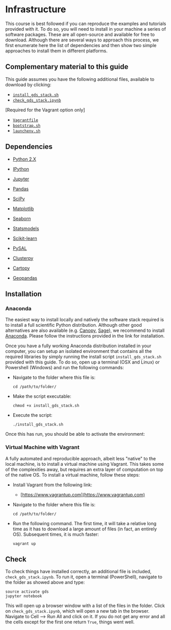 # Infrastructure

This course is best followed if you can reproduce the examples and tutorials
provided with it. To do so, you will need to install in your machine a series
of software packages. These are all open-source and available for free to
download. Although there are several ways to approach this process, we first
enumerate here the list of dependencies and then show two simple approaches to
install them in different platforms.

## Complementary material to this guide

This guide assumes you have the following additional files, available to
download by clicking:

* [`install_gds_stack.sh`](content/infrastructure/install_gds_stack.sh)
* [`check_gds_stack.ipynb`](content/infrastructure/check_gds_stack.ipynb)

[Required for the Vagrant option only]

* [`Vagrantfile`](content/infrastructure/Vagrantfile)
* [`bootstrap.sh`](content/infrastructure/bootstrap.sh)
* [`launchenv.sh`](content/infrastructure/launchenv.sh)

## Dependencies

* [Python 2.X](https://www.python.org)
* [IPython](http://ipython.org)
* [Jupyter](https://jupyter.org)

* [Pandas](http://pandas.pydata.org)
* [SciPy](http://scipy.org)
* [Matplotlib](http://matplotlib.org)
* [Seaborn](http://stanford.edu/~mwaskom/software/seaborn/)

* [Statsmodels](http://www.statsmodels.org/stable/index.html)
* [Scikit-learn](http://scikit-learn.org/stable/index.html)

* [PySAL](http://pysal.org)
* [Clusterpy](http://www.rise-group.org/risem/clusterpy/)
* [Cartopy](http://scitools.org.uk/cartopy/)
* [Geopandas](http://geopandas.org)

## Installation

### Anaconda

The easiest way to install locally and natively the software stack required is
to install a full scientific Python distribution. Although other good alternatives
are also available (e.g. [Canopy](https://www.enthought.com/products/canopy/),
[Sage](http://www.sagemath.org)), we recommend to install
[Anaconda](https://store.continuum.io/cshop/anaconda/). Please follow the
instructions provided in the link for installation.

Once you have a fully working Anaconda distribution installed in your
computer, you can setup an isolated environment that contains all the required
libraries by simply running the install script `install_gds_stack.sh` provided
with this guide. To do so, open up a terminal (OSX and Linux) or  Powershell
(Windows) and run the following commands:

* Navigate to the folder where this file is:

    ```
    cd /path/to/folder/
    ```

* Make the script executable:

    ```
    chmod +x install_gds_stack.sh
    ```

* Execute the script:

    ```
    ./install_gds_stack.sh
    ```

Once this has run, you should be able to activate the environment:

### Virtual Machine with Vagrant

A fully automated and reproducible approach, albeit less "native" to the local
machine, is to install a virtual machine using Vagrant. This takes some of the
complexities away, but requires an extra layer of computation on top of the
native OS. To install a virtual machine, follow these steps:

* Install Vagrant from the following link:

    - [https://www.vagrantup.com](https://www.vagrantup.com)

* Navigate to the folder where this file is:

    ```
    cd /path/to/folder/
    ```

* Run the following command. The first time, it will take a relative long time
  as it has to download a large amount of files (in fact, an entirely OS).
  Subsequent times, it is much faster:

    ```
    vagrant up
    ```

## Check

To check things have installed correctly, an additional file is included, `check_gds_stack.ipynb`. To run it, open a terminal (PowerShell), navigate to the folder as showed above and type:

```
source activate gds
jupyter notebook
```

This will open up a browser window with a list of the files in the folder. Click on `check_gds_stack.ipynb`, which will open a new tab in the browser. Navigate to Cell --> Run All and click on it. If you do not get any error and all the cells except for the first one return `True`, things went well.
